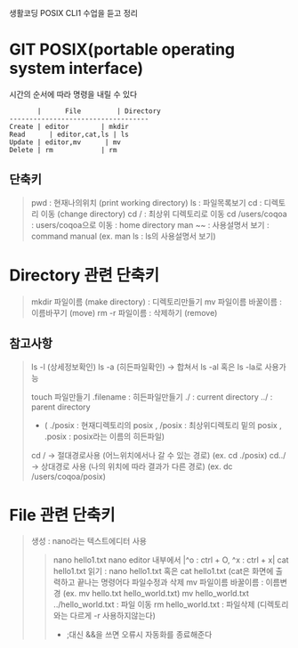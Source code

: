 생활코딩 POSIX CLI1 수업을 듣고 정리
 
# GIT POSIX(portable operating system interface)
시간의 순서에 따라 명령을 내릴 수 있다
```
       |	  File	       | Directory
-----------------------------------
Create | editor	       | mkdir
Read	  | editor,cat,ls |	ls
Update | editor,mv	    | mv
Delete | rm	           | rm
```
## 단축키
>pwd : 현재나의위치 (print working directory)
>ls : 파일목록보기
>cd : 디렉토리 이동 (change directory)
>cd / : 최상위 디렉토리로 이동
>cd /users/coqoa : users/coqoa으로 이동 : home directory
>man ~~ : 사용설명서 보기 : command manual (ex. man ls : ls의 사용설명서 보기)

# Directory 관련 단축키
>mkdir 파일이름 (make directory) : 디렉토리만들기
>mv 파일이름 바꿀이름 : 이름바꾸기 (move)
>rm -r 파일이름 : 삭제하기 (remove)

## 참고사항 
>ls -l (상세정보확인)
>ls -a (히든파일확인)
> -> 합쳐서 ls -al 혹은 ls -la로 사용가능
>
>touch 파일만들기
>.filename : 히든파일만들기
>./ : current directory
>../ : parent directory
> * ( ./posix : 현재디렉토리의 posix , /posix : 최상위디렉토리 밑의 posix , .posix : posix라는 이름의 히든파일)
>
>cd / -> 절대경로사용 (어느위치에서나 갈 수 있는 경로) (ex. cd ./posix)
>cd../ -> 상대경로 사용 (나의 위치에 따라 결과가 다른 경로) (ex. dc /users/coqoa/posix)

# File 관련 단축키
>생성 : nano라는 텍스트에디터 사용
>>nano hello1.txt
>>nano editor 내부에서 |^o : ctrl + O, ^x : ctrl + x|
>>cat hello1.txt
>>읽기 : nano hello1.txt 혹은 cat hello1.txt (cat은 화면에 출력하고 끝나는 명령어다
>파일수정과 삭제
>>mv 파일이름 바꿀이름 : 이름변경 (ex. mv hello.txt hello_world.txt)
>>mv hello_world.txt ../hello_world.txt : 파일 이동
>>rm hello_world.txt : 파일삭제 (디렉토리와는 다르게 -r 사용하지않는다)
>>* ;대신 &&을 쓰면 오류시 자동화를 종료해준다
